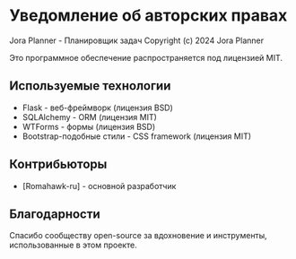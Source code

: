 # Уведомление об авторских правах

Jora Planner - Планировщик задач
Copyright (c) 2024 Jora Planner

Это программное обеспечение распространяется под лицензией MIT.

## Используемые технологии

- Flask - веб-фреймворк (лицензия BSD)
- SQLAlchemy - ORM (лицензия MIT)
- WTForms - формы (лицензия BSD)
- Bootstrap-подобные стили - CSS framework (лицензия MIT)

## Контрибьюторы

- [Romahawk-ru] - основной разработчик

## Благодарности

Спасибо сообществу open-source за вдохновение и инструменты, 
использованные в этом проекте.
